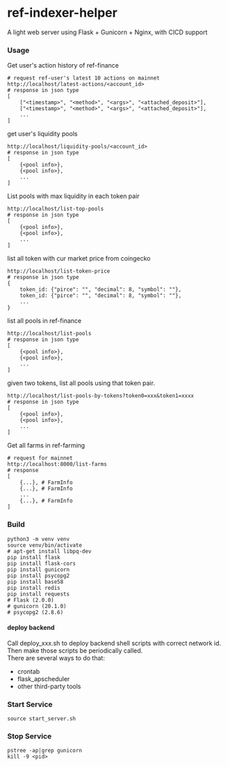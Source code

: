 # ref-indexer-helper

A light web server using Flask + Gunicorn + Nginx, with CICD support

### Usage
Get user's action history of ref-finance
```shell
# request ref-user's latest 10 actions on mainnet
http://localhost/latest-actions/<account_id>
# response in json type
[
    ["<timestamp>", "<method>", "<args>", "<attached_deposit>"],
    ["<timestamp>", "<method>", "<args>", "<attached_deposit>"],
    ...
]
```

get user's liquidity pools
```shell
http://localhost/liquidity-pools/<account_id>
# response in json type
[
    {<pool info>},
    {<pool info>},
    ...
]
```

List pools with max liquidity in each token pair 
```shell
http://localhost/list-top-pools
# response in json type
[
    {<pool info>},
    {<pool info>},
    ...
]
```

list all token with cur market price from coingecko
```shell
http://localhost/list-token-price
# response in json type
{
    token_id: {"pirce": "", "decimal": 8, "symbol": ""},
    token_id: {"pirce": "", "decimal": 8, "symbol": ""},
    ...
}
```

list all pools in ref-finance
```shell
http://localhost/list-pools
# response in json type
[
    {<pool info>},
    {<pool info>},
    ...
]
```

given two tokens, list all pools using that token pair.
```shell
http://localhost/list-pools-by-tokens?token0=xxx&token1=xxxx
# response in json type
[
    {<pool info>},
    {<pool info>},
    ...
]
```

Get all farms in ref-farming
```shell
# request for mainnet
http://localhost:8000/list-farms
# response
[
    {...}, # FarmInfo
    {...}, # FarmInfo
    ...
    {...}, # FarmInfo
]
```

### Build
```
python3 -m venv venv
source venv/bin/activate
# apt-get install libpq-dev
pip install flask
pip install flask-cors
pip install gunicorn
pip install psycopg2
pip install base58
pip install redis
pip install requests
# Flask (2.0.0)
# gunicorn (20.1.0)
# psycopg2 (2.8.6)
```
#### deploy backend
Call deploy_xxx.sh to deploy backend shell scripts with correct network id.
Then make those scripts be periodically called.  
There are several ways to do that:
* crontab
* flask_apscheduler
* other third-party tools

### Start Service
```
source start_server.sh
```

### Stop Service

```
pstree -ap|grep gunicorn
kill -9 <pid>
```
